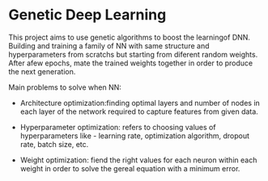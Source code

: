 # Genetic Deep Learning
This project aims to use genetic algorithms to boost the learningof DNN.  Building and training a family  of NN with same structure and hyperparameters from scratchs but starting from diferent random weights.   After afew epochs, mate the trained weights together in order to produce the next generation.  

Main problems to solve when NN:

- Architecture optimization:finding optimal layers and number of nodes in each layer of the network required to capture features from given data.
- Hyperparameter optimization: refers to choosing values of hyperparameters like - learning rate, optimization algorithm, dropout rate, batch size, etc. 

- Weight optimization: fiend the right values for each neuron within each weight in order to solve the gereal equation with a minimum error.
